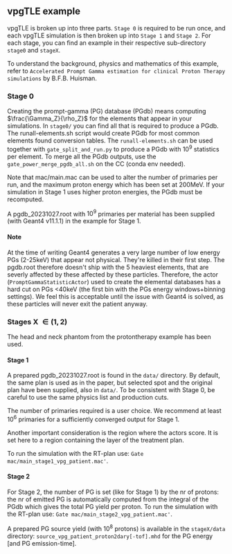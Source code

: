 ## vpgTLE example

vpgTLE is broken up into three parts. `Stage 0` is required to be run once, and each vpgTLE simulation is then broken up into `Stage 1` and `Stage 2`. For each stage, you can find an example in their respective sub-directory `stage0` and `stageX`.

To understand the background, physics and mathematics of this example, refer to `Accelerated Prompt Gamma estimation for clinical Proton Therapy simulations` by B.F.B. Huisman.

### Stage 0

Creating the prompt-gamma (PG) database (PGdb) means computing $\frac{\Gamma_Z}{\rho_Z}$ for the elements that appear in your simulations. In `stage0/` you can find all that is required to produce a PGdb. The runall-elements.sh script would create PGdb for most common elements found conversion tables. The `runall-elements.sh` can be used together with `gate_split_and_run.py` to produce a PGdb with $10^9$ statistics per element.
To merge all the PGdb outputs, use the `gate_power_merge_pgdb_all.sh` on the CC (conda env needed).

Note that mac/main.mac can be used to alter the number of primaries per run, and the maximum proton energy which has been set at 200MeV. If your simulation in Stage 1 uses higher proton energies, the PGdb must be recomputed.

A pgdb_20231027.root with $10^9$ primaries per material has been supplied (with Geant4 v11.1.1) in the example for Stage 1.

#### Note

At the time of writing Geant4 generates a very large number of low energy PGs (2-25keV) that appear not physical. They're killed in their first step. The pgdb.root therefore doesn't ship with the 5 heaviest elements, that are severly affected by these affected by these particles. Therefore, the actor (`PromptGammaStatisticActor`) used to create the elemental databases has a hard cut on PGs <40keV (the first bin with the PGs energy windows+binning settings). We feel this is acceptable until the issue with Geant4 is solved, as these particles will never exit the patient anyway.

### Stages X $\in (1 , 2)$

The head and neck phantom from the protontherapy example has been used.

#### Stage 1

A prepared pgdb_20231027.root is found in the `data/` directory. By default, the same plan is used as in the paper, but selected spot and the original plan have been supplied, also in `data/`. To be consistent with Stage 0, be careful to use the same physics list and production cuts.

The number of primaries required is a user choice. We recommend at least $10^6$ primaries for a sufficiently converged output for Stage 1. 

Another important consideration is the region where the actors score. It is set here to a region containing the layer of the treatment plan.

To run the simulation with the RT-plan use: `Gate mac/main_stage1_vpg_patient.mac'`.

#### Stage 2

For Stage 2, the number of PG is set (like for Stage 1) by the nr of protons: the nr of emitted PG is automatically computed from the integral of the PGdb which gives the total PG yield per proton. To run the simulation with the RT-plan use: `Gate mac/main_stage2_vpg_patient.mac'`.

A prepared PG source yield (with $10^8$ protons) is available in the `stageX/data` directory: `source_vpg_patient_proton2dary[-tof].mhd` for the PG energy [and PG emission-time]. 

